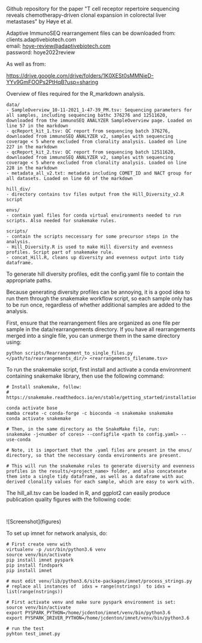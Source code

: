 Github repository for the paper "T cell receptor repertoire sequencing reveals chemotherapy-driven clonal expansion in colorectal liver metastases" by Høye et al.

Adaptive ImmunoSEQ rearrangement files can be downloaded from:  
clients.adaptivebiotech.com  
email: hoye-review@adaptivebiotech.com  
password: hoye2022review

As well as from:

https://drive.google.com/drive/folders/1K0XESt0sMMNieD-YYv9GmFOOPs2PtHqB?usp=sharing


Overview of files required for the R_markdown analysis.
```
data/
- SampleOverview_10-11-2021_1-47-39_PM.tsv: Sequencing parameters for all samples, including sequencing bathc 376276 and 12511620, downloaded from the immunoSEQ ANALYZER SampleOverview page. Loaded on line 57 in the markdown
- qcReport_kit_1.tsv: QC report from sequencing batch 376276, downloaded from immunoSEQ ANALYZER v2, samples with sequencing coverage < 5 where excluded from clonality analysis. Loaded on line 227 in the markdown
- qcReport_kit_2.tsv: QC report from sequencing batch 12511620, downloaded from immunoSEQ ANALYZER v2, samples with sequencing coverage < 5 where excluded from clonality analysis. Loaded on line 228 in the markdown
- metadata_all_v2.txt: metadata including COMET_ID and NACT group for all datasets. Loaded on line 60 of the markdown

hill_div/ 
- directory contains tsv files output from the Hill_Diversity_v2.R script

envs/
- contain yaml files for conda virtual environments needed to run scripts. Also needed for snakemake rules.

scripts/
- contain the scripts neccessary for some precursor steps in the analysis. 
- Hill_Diversity.R is used to make Hill diversity and evenness profiles. Script part of snakemake rule.
- concat_Hill.R, cleans up diversity and evenness output into tidy dataframe.

```

To generate hill diversity profiles, edit the config.yaml file to contain the appropriate paths.

Because generating diversity profiles can be annoying, it is a good idea to run them through the snakemake workflow script, so each sample only has to be run once, regardless of whether additional samples are added to the analysis.

First, ensure that the rearrangement files are organized as one file per sample in the data/rearrangements directory. If you have all rearrangements merged into a single file, you can unmerge them in the same directory using: 
```
python scripts/Rearrangement_to_single_files.py </path/to/rearrangements_dir/> <rearrangements_filename.tsv>
```

To run the snakemake script, first install and activate a conda environment containing snakemake library, then use the following command:
```
# Install snakemake, follow:
# https://snakemake.readthedocs.io/en/stable/getting_started/installation.html

conda activate base
mamba create -c conda-forge -c bioconda -n snakemake snakemake
conda activate snakemake

# Then, in the same directory as the SnakeMake file, run:
snakemake -j<number of cores> --configfile <path to config.yaml> --use-conda

# Note, it is important that the .yaml files are present in the envs/ directory, so that the neccessary conda environments are present.

# This will run the snakemake rules to generate diversity and evenness profiles in the results/<project_name> folder, and also concatenate them into a single tidy dataframe, as well as a dataframe with auc derived clonality values for each sample, which are easy to work with.

```

The hill_all.tsv can be loaded in R, and ggplot2 can easily produce publication quality figures with the following code:

```


```

![Screenshot]\(figures) 

















To set up imnet for network analysis, do:
```
# First create venv with 
virtualenv -p /usr/bin/python3.6 venv
source venv/bin/activate
pip install imnet pyspark
pip install findspark
pip install imnet

# must edit venv/lib/python3.6/site-packages/imnet/process_strings.py
# replace all instances of  idxs = range(nstrings)  to idxs = list(range(nstrings))

# First activate venv and make sure pyspark environment is set:
source venv/bin/activate
export PYSPARK_PYTHON=/home/jcdenton/imnet/venv/bin/python3.6
export PYSPARK_DRIVER_PYTHON=/home/jcdenton/imnet/venv/bin/python3.6

# run the test
pyhton test_imnet.py
```
